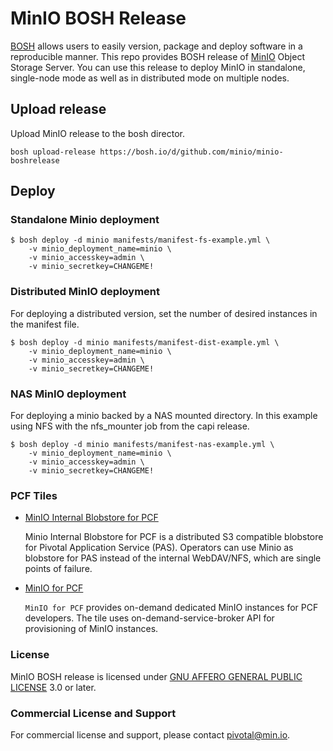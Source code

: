 # MinIO BOSH Release

[BOSH](http://bosh.io/) allows users to easily version, package and deploy software in a reproducible manner. This repo provides BOSH release of [MinIO](https://github.com/minio/minio) Object Storage Server. You can use this release to deploy MinIO in standalone, single-node mode as well as in distributed mode on multiple nodes.

## Upload release
Upload MinIO release to the bosh director.

```
bosh upload-release https://bosh.io/d/github.com/minio/minio-boshrelease
```

## Deploy

### Standalone Minio deployment

``` shell
$ bosh deploy -d minio manifests/manifest-fs-example.yml \
    -v minio_deployment_name=minio \
    -v minio_accesskey=admin \
    -v minio_secretkey=CHANGEME!
```

### Distributed MinIO deployment

For deploying a distributed version, set the number of desired instances in the manifest file.

``` shell
$ bosh deploy -d minio manifests/manifest-dist-example.yml \
    -v minio_deployment_name=minio \
    -v minio_accesskey=admin \
    -v minio_secretkey=CHANGEME!
```

### NAS MinIO deployment

For deploying a minio backed by a NAS mounted directory.  In this example using NFS with the nfs_mounter job from the capi release.

``` shell
$ bosh deploy -d minio manifests/manifest-nas-example.yml \
    -v minio_deployment_name=minio \
    -v minio_accesskey=admin \
    -v minio_secretkey=CHANGEME!
```

### PCF Tiles
* [MinIO Internal Blobstore for PCF](https://network.pivotal.io/products/minio-internal-blobstore/)

  Minio Internal Blobstore for PCF is a distributed S3 compatible blobstore for Pivotal Application Service (PAS). Operators can use Minio as blobstore for PAS instead of the internal WebDAV/NFS, which are single points of failure.

* [MinIO for PCF](https://network.pivotal.io/products/minio/)

  `MinIO for PCF` provides on-demand dedicated MinIO instances for PCF developers. The tile uses on-demand-service-broker API for provisioning of MinIO instances.

### License
MinIO BOSH release is licensed under [GNU AFFERO GENERAL PUBLIC LICENSE](https://www.gnu.org/licenses/agpl-3.0.en.html) 3.0 or later.

### Commercial License and Support
For commercial license and support, please contact pivotal@min.io.
